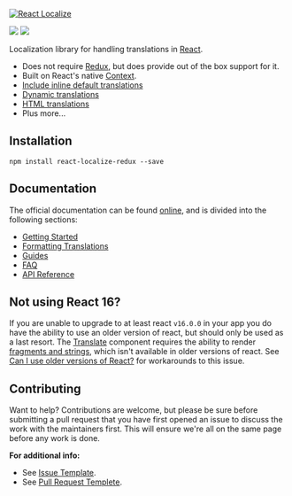 <p>
  <a href="https://github.com/ryandrewjohnson/react-localize-redux">
    <img alt="React Localize" src="https://ryandrewjohnson.github.io/react-localize-redux-docs/images/react-localize-redux-new.png">
  </a>
</p>

</hr>

<p>
  <a href="https://www.npmjs.com/package/react-localize-redux"><img src="https://img.shields.io/npm/dm/react-localize-redux.svg?style=flat-square"></a>
  <a href="https://travis-ci.org/ryandrewjohnson/react-localize-redux"><img src="https://img.shields.io/travis/ryandrewjohnson/react-localize-redux/master.svg?style=flat-square"></a>
</p>

Localization library for handling translations in [React](https://facebook.github.io/react).

* Does not require [Redux](https://redux.js.org/), but does provide out of the box support for it.
* Built on React's native [Context](https://reactjs.org/docs/context.html).
* [Include inline default translations](https://ryandrewjohnson.github.io/react-localize-redux-docs/#redux-helpers/#include-inline-default-translations)
* [Dynamic translations](https://ryandrewjohnson.github.io/react-localize-redux-docs/#redux-helpers/#dynamic-translations)
* [HTML translations](https://ryandrewjohnson.github.io/react-localize-redux-docs/#redux-helpers/#html-translations)
* Plus more...

## Installation

```
npm install react-localize-redux --save
```

## Documentation

The official documentation can be found [online](https://ryandrewjohnson.github.io/react-localize-redux-docs/#redux-helpers/), and is divided into the following sections:

* [Getting Started](https://ryandrewjohnson.github.io/react-localize-redux-docs/#redux-helpers/#getting-started)
* [Formatting Translations](https://ryandrewjohnson.github.io/react-localize-redux-docs/#redux-helpers/#formatting-translations)
* [Guides](https://ryandrewjohnson.github.io/react-localize-redux-docs/#redux-helpers/#guides)
* [FAQ](https://ryandrewjohnson.github.io/react-localize-redux-docs/#redux-helpers/#faq)
* [API Reference](https://ryandrewjohnson.github.io/react-localize-redux-docs/#redux-helpers/#api-reference)

## Not using React 16?

If you are unable to upgrade to at least react `v16.0.0` in your app you do have the ability to use an
older version of react, but should only be used as a last resort. The [Translate](https://ryandrewjohnson.github.io/react-localize-redux-docs/#redux-helpers/#translate-2) component
requires the ability to render [fragments and strings](https://reactjs.org/blog/2017/09/26/react-v16.0.html#new-render-return-types-fragments-and-strings), which isn't available in older versions of react. See [Can I use older versions of React?](https://ryandrewjohnson.github.io/react-localize-redux-docs/#redux-helpers/#can-i-use-older-versions-of-react) for workarounds to this issue.

## Contributing

Want to help? Contributions are welcome, but please be sure before submitting a pull request that you
have first opened an issue to discuss the work with the maintainers first. This will ensure we're all
on the same page before any work is done.

**For additional info:**

* See [Issue Template](.github/ISSUE_TEMPLATE.md).
* See [Pull Request Templete](.github/PULL_REQUEST_TEMPLATE.md).
